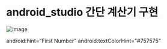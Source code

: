 # android_studio 간단 계산기 구현
![image](https://github.com/yestw/simple_calculator_android/assets/103083087/668efce5-c838-482b-9ce7-e4ad20fb810c)


android:hint="First Number"
        android:textColorHint="#757575"
